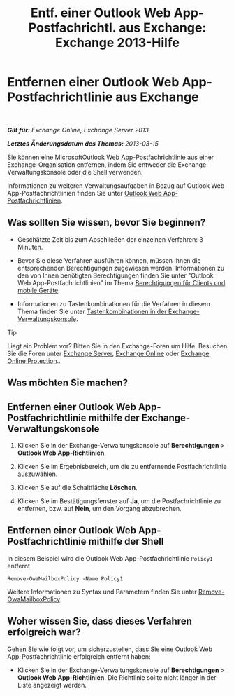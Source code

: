 ﻿---
title: 'Entf. einer Outlook Web App-Postfachrichtl. aus Exchange: Exchange 2013-Hilfe'
TOCTitle: Entfernen einer Outlook Web App-Postfachrichtlinie aus Exchange
ms:assetid: edab7bac-b62c-4b82-8f21-dcac77cf0e8f
ms:mtpsurl: https://technet.microsoft.com/de-de/library/Dd351239(v=EXCHG.150)
ms:contentKeyID: 50477020
ms.date: 04/24/2018
mtps_version: v=EXCHG.150
ms.translationtype: HT
---

# Entfernen einer Outlook Web App-Postfachrichtlinie aus Exchange

 

_**Gilt für:** Exchange Online, Exchange Server 2013_

_**Letztes Änderungsdatum des Themas:** 2013-03-15_

Sie können eine MicrosoftOutlook Web App-Postfachrichtlinie aus einer Exchange-Organisation entfernen, indem Sie entweder die Exchange-Verwaltungskonsole oder die Shell verwenden.

Informationen zu weiteren Verwaltungsaufgaben in Bezug auf Outlook Web App-Postfachrichtlinien finden Sie unter [Outlook Web App-Postfachrichtlinien](outlook-web-app-mailbox-policies-exchange-2013-help.md).

## Was sollten Sie wissen, bevor Sie beginnen?

  - Geschätzte Zeit bis zum Abschließen der einzelnen Verfahren: 3 Minuten.

  - Bevor Sie diese Verfahren ausführen können, müssen Ihnen die entsprechenden Berechtigungen zugewiesen werden. Informationen zu den von Ihnen benötigten Berechtigungen finden Sie unter "Outlook Web App-Postfachrichtlinien" im Thema [Berechtigungen für Clients und mobile Geräte](clients-and-mobile-devices-permissions-exchange-2013-help.md).

  - Informationen zu Tastenkombinationen für die Verfahren in diesem Thema finden Sie unter [Tastenkombinationen in der Exchange-Verwaltungskonsole](keyboard-shortcuts-in-the-exchange-admin-center-exchange-online-protection-help.md).


> [!TIP]
> Liegt ein Problem vor? Bitten Sie in den Exchange-Foren um Hilfe. Besuchen Sie die Foren unter <A href="https://go.microsoft.com/fwlink/p/?linkid=60612">Exchange Server</A>, <A href="https://go.microsoft.com/fwlink/p/?linkid=267542">Exchange Online</A> oder <A href="https://go.microsoft.com/fwlink/p/?linkid=285351">Exchange Online Protection</A>..



## Was möchten Sie machen?

## Entfernen einer Outlook Web App-Postfachrichtlinie mithilfe der Exchange-Verwaltungskonsole

1.  Klicken Sie in der Exchange-Verwaltungskonsole auf **Berechtigungen** \> **Outlook Web App-Richtlinien**.

2.  Klicken Sie im Ergebnisbereich, um die zu entfernende Postfachrichtlinie auszuwählen.

3.  Klicken Sie auf die Schaltfläche **Löschen**.

4.  Klicken Sie im Bestätigungsfenster auf **Ja**, um die Postfachrichtlinie zu entfernen, bzw. auf **Nein**, um den Vorgang abzubrechen.

## Entfernen einer Outlook Web App-Postfachrichtlinie mithilfe der Shell

In diesem Beispiel wird die Outlook Web App-Postfachrichtlinie `Policy1` entfernt.

    Remove-OwaMailboxPolicy -Name Policy1 

Weitere Informationen zu Syntax und Parametern finden Sie unter [Remove-OwaMailboxPolicy](https://technet.microsoft.com/de-de/library/dd298103\(v=exchg.150\)).

## Woher wissen Sie, dass dieses Verfahren erfolgreich war?

Gehen Sie wie folgt vor, um sicherzustellen, dass Sie eine Outlook Web App-Postfachrichtlinie erfolgreich entfernt haben:

  - Klicken Sie in der Exchange-Verwaltungskonsole auf **Berechtigungen** \> **Outlook Web App-Richtlinien**. Die Richtlinie sollte nicht länger in der Liste angezeigt werden.

